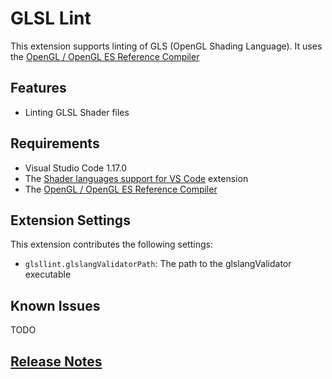 # GLSL Lint
This extension supports linting of GLS (OpenGL Shading Language).
It uses the [OpenGL / OpenGL ES Reference Compiler](https://www.khronos.org/opengles/sdk/tools/Reference-Compiler/)

## Features
- Linting GLSL Shader files

## Requirements
- Visual Studio Code 1.17.0
- The [Shader languages support for VS Code](https://marketplace.visualstudio.com/items?itemName=slevesque.shader) extension
- The [OpenGL / OpenGL ES Reference Compiler](https://www.khronos.org/opengles/sdk/tools/Reference-Compiler/)

## Extension Settings
This extension contributes the following settings:

* `glsllint.glslangValidatorPath`: The path to the glslangValidator executable

## Known Issues
TODO

## [Release Notes](CHANGELOG.md)


